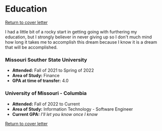 # Education
[Return to cover letter](https://github.com/SJTapia/resume/tree/main)

I had a little bit of a rocky start in getting going with furthering my education, but I strongly believer in never giving up so I don't much mind how long it takes me to accomplish this dream because I know it is a dream that will be accomplished.

### Missouri Souther State University
- **Attended:** Fall of 2021 to Spring of 2022
- **Area of Study:** Finance
- **GPA at time of transfer:** 4.0

### University of Missouri - Columbia
- **Attended:** Fall of 2022 to Current
- **Area of Study:** Information Technology - Software Engineer
- **Current GPA:** _I'll let you know once I know_


[Return to cover letter](https://github.com/SJTapia/resume/tree/main)
